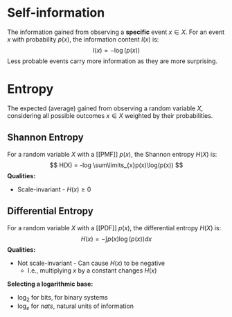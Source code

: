 # Self-information
The information gained from observing a **specific** event $x \in X$. For an event $x$ with probability $p(x)$, the information content $I(x)$ is: 
$$
I(x) = -\log(p(x))
$$
Less probable events carry more information as they are more surprising.

# Entropy
The expected (average) gained from observing a random variable $X$, considering all possible outcomes $x \in X$ weighted by their probabilities.
## Shannon Entropy
For a random variable $X$ with a [[PMF]] $p(x)$, the Shannon entropy $H(X)$ is:
$$
H(X) = -log \sum\limits_{x}p(x)\log(p(x))
$$**Qualities:**
* Scale-invariant - $H(x) \geq 0$ 
## Differential Entropy
For a random variable $X$ with a [[PDF]] $p(x)$, the differential entropy $H(X)$ is:
$$
H(x) = -\int p(x)\log(p(x))dx
$$**Qualities:**
* Not scale-invariant - Can cause $H(x)$ to be negative
	* I.e., multiplying $x$ by a constant changes $H(x)$

**Selecting a logarithmic base:**
* $\log_{2}$ for bits, for binary systems
* $\log_e$ for *nats*, natural units of information
